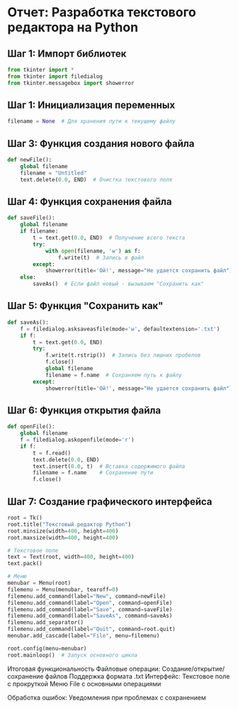# Отчет: Разработка текстового редактора на Python

## Шаг 1: Импорт библиотек
```python
from tkinter import *
from tkinter import filedialog
from tkinter.messagebox import showerror
```
## Шаг 1: Инициализация переменных
```python
filename = None  # Для хранения пути к текущему файлу
```
## Шаг 3: Функция создания нового файла
```python
def newFile():
    global filename
    filename = "Untitled"
    text.delete(0.0, END)  # Очистка текстового поля
```
## Шаг 4: Функция сохранения файла
```python
def saveFile():
    global filename
    if filename:
        t = text.get(0.0, END)  # Получение всего текста
        try:
            with open(filename, 'w') as f:
                f.write(t)  # Запись в файл
        except:
            showerror(title='Ой!', message="Не удается сохранить файл")
    else:
        saveAs()  # Если файл новый - вызываем "Сохранить как"
```
## Шаг 5: Функция "Сохранить как"
```python
def saveAs():
    f = filedialog.asksaveasfile(mode='w', defaultextension='.txt')
    if f:
        t = text.get(0.0, END)
        try:
            f.write(t.rstrip())  # Запись без лишних пробелов
            f.close()
            global filename
            filename = f.name  # Сохраняем путь к файлу
        except:
            showerror(title='Ой!', message="Не удается сохранить файл")
```
## Шаг 6: Функция открытия файла
```python
def openFile():
    global filename
    f = filedialog.askopenfile(mode='r')
    if f:
        t = f.read()
        text.delete(0.0, END)
        text.insert(0.0, t)  # Вставка содержимого файла
        filename = f.name    # Сохранение пути
        f.close()
```
## Шаг 7: Создание графического интерфейса
```python
root = Tk()
root.title("Текстовый редактор Python")
root.minsize(width=400, height=400)
root.maxsize(width=400, height=400)

# Текстовое поле
text = Text(root, width=400, height=400)
text.pack()

# Меню
menubar = Menu(root)
filemenu = Menu(menubar, tearoff=0)
filemenu.add_command(label="New", command=newFile)
filemenu.add_command(label="Open", command=openFile)
filemenu.add_command(label="Save", command=saveFile)
filemenu.add_command(label="SaveAs", command=saveAs)
filemenu.add_separator()
filemenu.add_command(label="Quit", command=root.quit)
menubar.add_cascade(label="File", menu=filemenu)

root.config(menu=menubar)
root.mainloop()  # Запуск основного цикла
```
Итоговая функциональность
Файловые операции:
    Создание/открытие/сохранение файлов
Поддержка формата .txt
Интерфейс:
    Текстовое поле с прокруткой
    Меню File с основными операциями

Обработка ошибок:
    Уведомления при проблемах с сохранением
